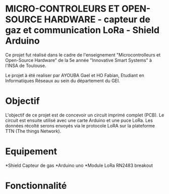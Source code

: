 # MICRO-CONTROLEURS ET OPEN-SOURCE HARDWARE - capteur de gaz et communication LoRa - Shield Arduino
Ce projet fut réalisé dans le cadre de l'enseignement "Microcontrolleurs et Open-Source Hardware" de la 5e année "Innovative Smart Systems" à l'INSA de Toulouse. 

Le projet à été realiser par AYOUBA Gael et HO Fabian, Etudiant en Informatiques Réseaux au sein du département du GEI.

# Objectif
L'objectif de ce projet est de concevoir un circuit imprimé complet (PCB). 
Le circuit est ensuite utilisé avec une carte Arduino et  une puce LoRa. 
Les données récolté serons envoyés via le protocole LoRA sur la plateforme TTN (The things Network).

# Equipement
*Shield Capteur de gas
*Arduino uno
*Module LoRa RN2483 breakout
# Fonctionnalité

